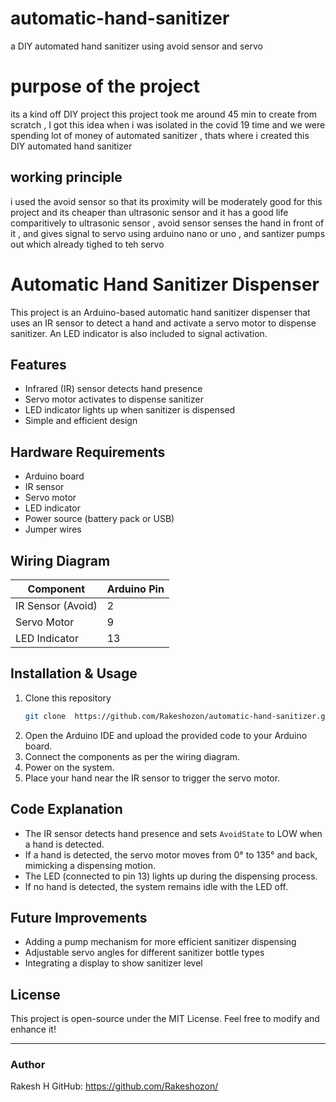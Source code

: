 # automatic-hand-sanitizer
a DIY automated hand sanitizer using avoid sensor and servo

# purpose of the project
its a kind off DIY project this project took me around 45 min to create from scratch , I got this idea when i was isolated in the covid 19 time and we were spending lot of money of automated sanitizer , thats where i created this DIY automated hand sanitizer 

## working principle

i used the avoid sensor so that its proximity will be moderately good for this project and its cheaper than ultrasonic sensor and it has a good life comparitively to ultrasonic sensor , avoid sensor senses the hand in front of it , and gives signal to servo using arduino nano or uno , and santizer pumps out which already tighed to teh servo
# Automatic Hand Sanitizer Dispenser

This project is an Arduino-based automatic hand sanitizer dispenser that uses an IR sensor to detect a hand and activate a servo motor to dispense sanitizer. An LED indicator is also included to signal activation.

## Features
- Infrared (IR) sensor detects hand presence
- Servo motor activates to dispense sanitizer
- LED indicator lights up when sanitizer is dispensed
- Simple and efficient design

## Hardware Requirements
- Arduino board
- IR sensor
- Servo motor
- LED indicator
- Power source (battery pack or USB)
- Jumper wires

## Wiring Diagram
| Component | Arduino Pin |
|-----------|------------|
| IR Sensor (Avoid) | 2 |
| Servo Motor | 9 |
| LED Indicator | 13 |

## Installation & Usage
1. Clone this repository
   ```sh
   git clone  https://github.com/Rakeshozon/automatic-hand-sanitizer.git
   ```
2. Open the Arduino IDE and upload the provided code to your Arduino board.
3. Connect the components as per the wiring diagram.
4. Power on the system.
5. Place your hand near the IR sensor to trigger the servo motor.

## Code Explanation
- The IR sensor detects hand presence and sets `AvoidState` to LOW when a hand is detected.
- If a hand is detected, the servo motor moves from 0° to 135° and back, mimicking a dispensing motion.
- The LED (connected to pin 13) lights up during the dispensing process.
- If no hand is detected, the system remains idle with the LED off.

## Future Improvements
- Adding a pump mechanism for more efficient sanitizer dispensing
- Adjustable servo angles for different sanitizer bottle types
- Integrating a display to show sanitizer level

## License
This project is open-source under the MIT License. Feel free to modify and enhance it!

---
### Author
Rakesh H 
GitHub: https://github.com/Rakeshozon/


